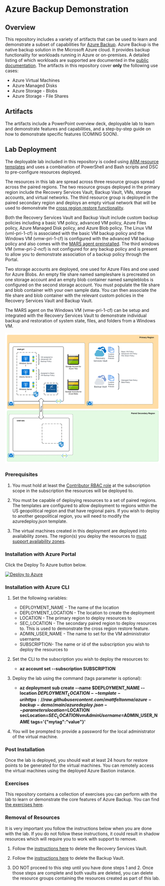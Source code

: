 # Azure Backup Demonstration

## Overview
This repository includes a variety of artifacts that can be used to learn and demonstrate a subset of capabilities for [Azure Backup](https://docs.microsoft.com/en-us/azure/backup/backup-overview). Azure Backup is the native backup solution in the Microsoft Azure cloud. It provides backup functionality for workloads running in Azure or on-premises. A detailed listing of which workloads are supported are documented in the [public documentation](https://docs.microsoft.com/en-us/azure/backup/backup-support-matrix). The artifacts in this repository cover **only** the following use cases:

* Azure Virtual Machines
* Azure Managed Disks
* Azure Storage - Blobs
* Azure Storage - File Shares 


## Artifacts
The artifacts include a PowerPoint overview deck, deployable lab to learn and demonstrate features and capabilities, and a step-by-step guide on how to demonstrate specific features (COMING SOON).

## Lab Deployment
The deployable lab included in this repository is coded using [ARM resource templates](https://docs.microsoft.com/en-us/azure/azure-resource-manager/templates/syntax) and uses a combination of PowerShell and Bash scripts and DSC to pre-configure resources deployed.

The resources in this lab are spread across three resource groups spread across the paired regions. The two resource groups deployed in the primary region include the Recovery Services Vault, Backup Vault, VMs, storage accounts, and virtual networks. The third resource group is deployed in the paired secondary region and deploys an empty virtual network that will be used to demonstrate the [cross region restore functionality](https://azure.microsoft.com/en-us/blog/cross-region-restore-crr-for-azure-virtual-machines-using-azure-backup/). 

Both the Recovery Services Vault and Backup Vault include custom backup policies including a basic VM policy, advanced VM policy, Azure Files policy, Azure Managed Disk policy, and Azure Blob policy. The Linux VM (vml-pri-1-cf) is associated with the basic VM backup policy and the Windows VM (vmw-pri-1-cf) is configured with the advanced VM backup policy and also comes with the [MARS agent preinstalled](https://docs.microsoft.com/en-us/azure/backup/install-mars-agent). The third windows VM (vmw-pri-2-ncf) is not configured for any backup policy and is present to allow you to demonstrate association of a backup policy through the Portal.

Two storage accounts are deployed, one used for Azure Files and one used for Azure Blobs. An empty file share named sampleshare is precreated on one storage account and an empty blob container named sampleblobs is configured on the second storage account. You must populate the file share and blob container with your own sample data. You can then associate the file share and blob container with the relevant custom policies in the Recovery Services Vault and Backup Vault.

The MARS agent on the Windows VM (vmw-pri-1-cf) can be setup and integrated with the Recovery Services Vault to demonstrate individual backup and restoration of system state, files, and folders from a Windows VM.

![lab image](images/lab_image.svg)

### Prerequisites
1. You must hold at least the [Contributor RBAC role](https://docs.microsoft.com/en-us/azure/role-based-access-control/built-in-roles#contributor) at the subscription scope in the subscription the resources will be deployed to.

2. You must be capable of deploying resources to a set of paired regions. The templates are configured to allow deployment to regions within the US geopolitical region and that have regional pairs. If you wish to deploy to another geopolitical region, you will need to modify the azuredeploy.json template.

3. The virtual machines created in this deployment are deployed into availability zones. The region(s) you deploy the resources to [must support availability zones](https://docs.microsoft.com/en-us/azure/availability-zones/az-region).

### Installation with Azure Portal

Click the Deploy To Azure button below.

[![Deploy to Azure](https://aka.ms/deploytoazurebutton)](https://portal.azure.com/#create/Microsoft.Template/uri/https%3A%2F%2Fraw.githubusercontent.com%2Fmattfeltonma%2Fazure-backup-demo%2Fmain%2Fazuredeploy.json)

### Installation with Azure CLI
1. Set the following variables:
   * DEPLOYMENT_NAME - The name of the location
   * DEPLOYMENT_LOCATION - The location to create the deployment
   * LOCATION - The primary region to deploy resources to
   * SEC_LOCATION - The secondary paired region to deploy resources to. This is used to demonstrate the cross region restore feature.
   * ADMIN_USER_NAME - The name to set for the VM administrator username
   * SUBSCRIPTION- The name or id of the subscription you wish to deploy the resources to

2. Set the CLI to the subscription you wish to deploy the resources to:

   * **az account set --subscription SUBSCRIPTION**

3. Deploy the lab using the command (tags parameter is optional): 

   * **az deployment sub create --name $DEPLOYMENT_NAME --location $DEPLOYMENT_LOCATION --template-uri https://raw.githubusercontent.com/mattfeltonma/azure-backup-demo/main/azuredeploy.json --parameters location=$LOCATION secLocation=$SEC_LOCATION vmAdminUsername=$ADMIN_USER_NAME tags='{"mytag":"value"}'**

4.  You will be prompted to provide a password for the local administrator of the virtual machine.

### Post Installation
Once the lab is deployed, you should wait at least 24 hours for restore points to be generated for the virtual machines. You can remotely access the virtual machines using the deployed Azure Bastion instance.

### Exercises
This repository contains a collection of exercises you can perform with the lab to learn or demonstrate the core features of Azure Backup. You can find [the exercises here](/exercises/README.md).

### Removal of Resources
It is very important you follow the instructions below when you are done with the lab. If you do not follow these instructions, it could result in shadow resources which will require you to work with support to remove.

1. Follow the [instructions here](https://docs.microsoft.com/en-us/azure/backup/backup-azure-delete-vault?tabs=portal) to delete the Recovery Services Vault.

2. Follow the [instructions here](https://docs.microsoft.com/en-us/azure/backup/backup-vault-overview#delete-a-backup-vault) to delete the Backup Vault.

3. DO NOT proceed to this step until you have done steps 1 and 2. Once those steps are complete and both vaults are deleted, you can delete the resource groups containing the resources created as part of this lab.

